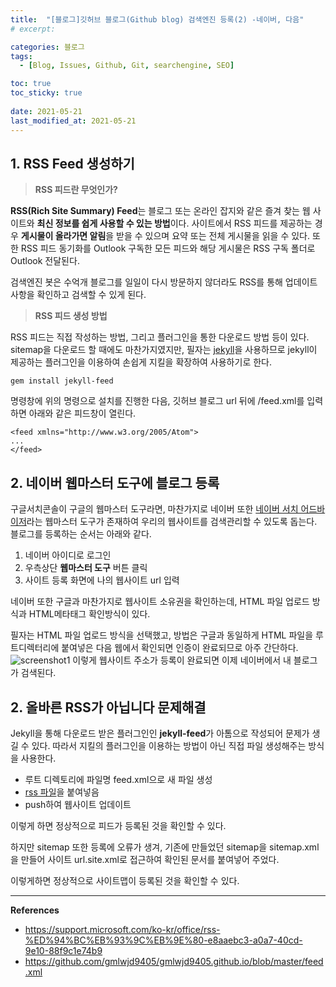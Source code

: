 ```yaml
---
title:  "[블로그]깃허브 블로그(Github blog) 검색엔진 등록(2) -네이버, 다음"
# excerpt: 

categories: 블로그
tags:
  - [Blog, Issues, Github, Git, searchengine, SEO]

toc: true
toc_sticky: true
 
date: 2021-05-21
last_modified_at: 2021-05-21
---
```


## 1. RSS Feed 생성하기
 >**RSS 피드란 무엇인가?**
 
**RSS(Rich Site Summary) Feed**는 블로그 또는 온라인 잡지와 같은 즐겨 찾는 웹 사이트와 **최신 정보를 쉽게 사용할 수 있는 방법**이다. 사이트에서 RSS 피드를 제공하는 경우 **게시물이 올라가면 알림**을 받을 수 있으며 요약 또는 전체 게시물을 읽을 수 있다. 또한 RSS 피드 동기화를 Outlook 구독한 모든 피드와 해당 게시물은 RSS 구독 폴더로 Outlook 전달된다. 

검색엔진 봇은 수억개 블로그를 일일이 다시 방문하지 않더라도 RSS를 통해 업데이트 사항을 확인하고 검색할 수 있게 된다. 

>**RSS 피드 생성 방법**

RSS 피드는 직접 작성하는 방법, 그리고 플러그인을 통한 다운로드 방법 등이 있다. 
sitemap을 다운로드 할 때에도 마찬가지였지만, 필자는 [jekyll]("http://jekyllrb-ko.github.io/")을 사용하므로 jekyll이 제공하는 플러그인을 이용하여 손쉽게 지킬을 확장하여 사용하기로 한다. 

```
gem install jekyll-feed
```

명령창에 위의 명령으로 설치를 진행한 다음, 깃허브 블로그 url 뒤에 /feed.xml를 입력하면
아래와 같은 피드창이 열린다.
```
<feed xmlns="http://www.w3.org/2005/Atom">
...
</feed>
```
## 2. 네이버 웹마스터 도구에 블로그 등록

구글서치콘솔이 구글의 웹마스터 도구라면, 마찬가지로 네이버 또한 [네이버 서치 어드바이저]("https://searchadvisor.naver.com/")라는 웹마스터 도구가 존재하여 우리의 웹사이트를 검색관리할 수 있도록 돕는다. 
블로그를 등록하는 순서는 아래와 같다.

1. 네이버 아이디로 로그인
2. 우측상단 **웹마스터 도구** 버튼 클릭
3. 사이트 등록 화면에 나의 웹사이트 url 입력

네이버 또한 구글과 마찬가지로 웹사이트 소유권을 확인하는데, HTML 파일 업로드 방식과 HTML메타태그 확인방식이 있다. 

필자는 HTML 파일 업로드 방식을 선택했고, 방법은 구글과 동일하게 HTML 파일을 루트디렉터리에 붙여넣은 다음 웹에서 확인되면 인증이 완료되므로 아주 간단하다.
![screenshot1](https://user-images.githubusercontent.com/82863114/119091943-c296b380-ba48-11eb-9902-7d2378183782.png) 
이렇게 웹사이트 주소가 등록이 완료되면 이제 네이버에서 내 블로그가 검색된다. 

## 2. 올바른 RSS가 아닙니다 문제해결

Jekyll을 통해 다운로드 받은 플러그인인 **jekyll-feed**가 아톰으로 작성되어 문제가 생길 수 있다. 따라서 지킬의 플러그인을 이용하는 방법이 아닌 직접 파일 생성해주는 방식을 사용한다. 

- 루트 디렉토리에 파일명 feed.xml으로 새 파일 생성
- [rss 파일]("https://github.com/gmlwjd9405/gmlwjd9405.github.io/blob/master/feed.xml")을 붙여넣음
- push하여 웹사이트 업데이트

이렇게 하면 정상적으로 피드가 등록된 것을 확인할 수 있다. 

하지만 sitemap 또한 등록에 오류가 생겨, 기존에 만들었던 sitemap을 sitemap.xml을 만들어 사이트 url.site.xml로 접근하여 확인된 문서를 붙여넣어 주었다. 

이렇게하면 정상적으로 사이트맵이 등록된 것을 확인할 수 있다. 

*****
**References**

* <ref>https://support.microsoft.com/ko-kr/office/rss-%ED%94%BC%EB%93%9C%EB%9E%80-e8aaebc3-a0a7-40cd-9e10-88f9c1e74b9</ref>
* <ref>https://github.com/gmlwjd9405/gmlwjd9405.github.io/blob/master/feed.xml</ref>